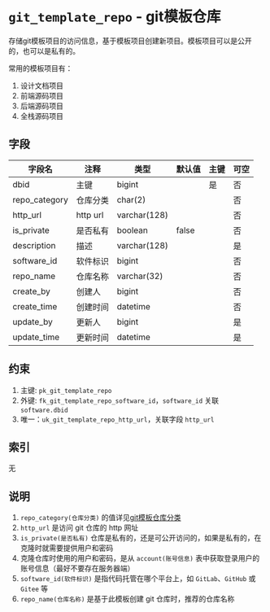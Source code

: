 # `git_template_repo` - git模板仓库

存储git模板项目的访问信息，基于模板项目创建新项目。模板项目可以是公开的，也可以是私有的。

常用的模板项目有：
1. 设计文档项目
2. 前端源码项目
3. 后端源码项目
4. 全栈源码项目

## 字段

| 字段名        | 注释     | 类型         | 默认值 | 主键 | 可空 |
| ------------- | -------- | ------------ | ------ | ---- | ---- |
| dbid          | 主键     | bigint       |        | 是   | 否   |
| repo_category | 仓库分类 | char(2)      |        |      | 否   |
| http_url      | http url | varchar(128) |        |      | 否   |
| is_private    | 是否私有 | boolean      | false  |      | 否   |
| description   | 描述     | varchar(128) |        |      | 是   |
| software_id   | 软件标识 | bigint       |        |      | 否   |
| repo_name     | 仓库名称 | varchar(32)  |        |      | 否   |
| create_by     | 创建人   | bigint       |        |      | 否   |
| create_time   | 创建时间 | datetime     |        |      | 否   |
| update_by     | 更新人   | bigint       |        |      | 是   |
| update_time   | 更新时间 | datetime     |        |      | 是   |

## 约束

1. 主键: `pk_git_template_repo`
2. 外键: `fk_git_template_repo_software_id`，`software_id` 关联 `software.dbid`
3. 唯一：`uk_git_template_repo_http_url`，关联字段 `http_url`

## 索引

无

## 说明

1. `repo_category(仓库分类)` 的值详见[git模板仓库分类](../data/dict/2002_git_template_repo_category.md)
2. `http_url` 是访问 git 仓库的 http 网址
3. `is_private(是否私有)` 仓库是私有的，还是可公开访问的，如果是私有的，在克隆时就需要提供用户和密码
4. 克隆仓库时使用的用户和密码，是从 `account(账号信息)` 表中获取登录用户的账号信息（最好不要存在服务器端）
5. `software_id(软件标识)` 是指代码托管在哪个平台上，如 `GitLab`、`GitHub` 或 `Gitee` 等
6. `repo_name(仓库名称)` 是基于此模板创建 git 仓库时，推荐的仓库名称
